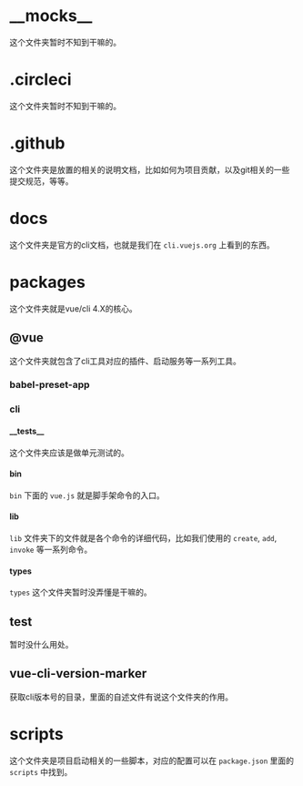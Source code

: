 # \_\_mocks\_\_
这个文件夹暂时不知到干嘛的。

# .circleci
这个文件夹暂时不知到干嘛的。

# .github
这个文件夹是放置的相关的说明文档，比如如何为项目贡献，以及git相关的一些提交规范，等等。

# docs
这个文件夹是官方的cli文档，也就是我们在 `cli.vuejs.org` 上看到的东西。

# packages
这个文件夹就是vue/cli 4.X的核心。

## @vue
这个文件夹就包含了cli工具对应的插件、启动服务等一系列工具。

### babel-preset-app

### cli
#### \_\_tests\_\_
这个文件夹应该是做单元测试的。

#### bin
`bin` 下面的 `vue.js` 就是脚手架命令的入口。

#### lib
`lib` 文件夹下的文件就是各个命令的详细代码，比如我们使用的 `create`, `add`, `invoke` 等一系列命令。

#### types
`types` 这个文件夹暂时没弄懂是干嘛的。

## test
暂时没什么用处。

## vue-cli-version-marker
获取cli版本号的目录，里面的自述文件有说这个文件夹的作用。

# scripts
这个文件夹是项目启动相关的一些脚本，对应的配置可以在 `package.json` 里面的 `scripts` 中找到。

